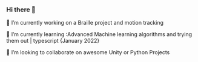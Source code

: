 ### Hi there 👋

🔭 I’m currently working on a Braille project and motion tracking

🌱 I’m currently learning :Advanced Machine learning algorithms and trying them out | typescript {January 2022}

👯 I’m looking to collaborate on awesome Unity or Python Projects

<!--
**Saurabhbagh/SaurabhBagh** is a ✨ _special_ ✨ repository because its `README.md` (this file) appears on your GitHub profile.

Here are some ideas to get you started:


-🤔 I’m looking for help with 
- 💬 Ask me about ...
- 📫 How to reach me: ...
- 😄 Pronouns: ...
- ⚡ Fun fact: ...
-->
